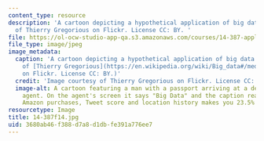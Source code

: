 ```yaml
---
content_type: resource
description: 'A cartoon depicting a hypothetical application of big data. Image courtesy
  of Thierry Gregorious on Flickr. License CC: BY. '
file: https://ol-ocw-studio-app-qa.s3.amazonaws.com/courses/14-387-applied-econometrics-mostly-harmless-big-data-fall-2014/3680ab46f388d7a8d1dbfe391a776ee7_14-387f14.jpg
file_type: image/jpeg
image_metadata:
  caption: 'A cartoon depicting a hypothetical application of big data. (Image courtesy
    of [Thierry Gregorious](https://en.wikipedia.org/wiki/Big_data#/media/File:Big_data_cartoon_t_gregorius.jpg)
    on Flickr. License CC: BY.)'
  credit: 'Image courtesy of Thierry Gregorious on Flickr. License CC: BY.'
  image-alt: A cartoon featuring a man with a passport arriving at a desk with a custom's
    agent. On the agent's screen it says "Big Data" and the caption reads "Your recent
    Amazon purchases, Tweet score and location history makes you 23.5% welcome here."
resourcetype: Image
title: 14-387f14.jpg
uid: 3680ab46-f388-d7a8-d1db-fe391a776ee7
---
```

